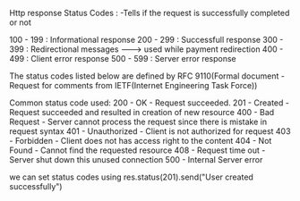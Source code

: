 Http response Status Codes :
-Tells if the request is successfully completed or not

100 - 199 : Informational response
200 - 299 : Successfull response
300 - 399 : Redirectional messages  ---> used while payment redirection
400 - 499 : Client error response
500 - 599 : Server error response

The status codes listed below are defined by RFC 9110(Formal document - Request for comments from IETF(Internet Engineering Task Force))


Common status code used:
200 - OK - Request succeeded.
201 - Created - Request succeeded and resulted in creation of new resource
400 - Bad Request - Server cannot process the request since there is mistake in request syntax
401 - Unauthorized - Client is not authorized for request
403 - Forbidden - Client does not has access right to the content
404 - Not Found - Cannot find the requested resource
408 - Request time out - Server shut down this unused connection
500 - Internal Server error

we can set status codes using
res.status(201).send("User created successfully")